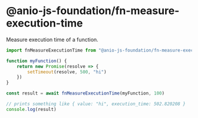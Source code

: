 # @anio-js-foundation/fn-measure-execution-time

Measure execution time of a function.

```js
import fnMeasureExecutionTime from "@anio-js-foundation/fn-measure-execution-time"

function myFunction() {
	return new Promise(resolve => {
		setTimeout(resolve, 500, "hi")
	})
}

const result = await fnMeasureExecutionTime(myFunction, 100)

// prints something like { value: "hi", execution_time: 502.820208 }
console.log(result)
```

